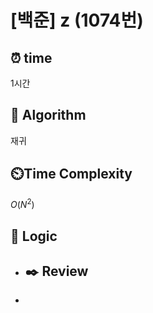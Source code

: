 # [백준] z (1074번)

## ⏰  **time**

1시간

## :pushpin: **Algorithm**

재귀

## ⏲️**Time Complexity**

$O(N^2)$

## :round_pushpin: **Logic**

- ## :black_nib: **Review**

- 

